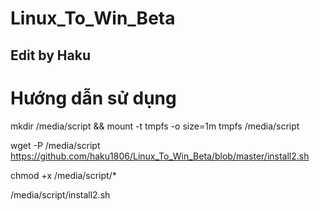 # Linux_To_Win_Beta
## Edit by Haku
# Hướng dẫn sử dụng

mkdir /media/script && mount -t tmpfs -o size=1m tmpfs /media/script

wget -P /media/script https://github.com/haku1806/Linux_To_Win_Beta/blob/master/install2.sh

chmod +x /media/script/*

/media/script/install2.sh
